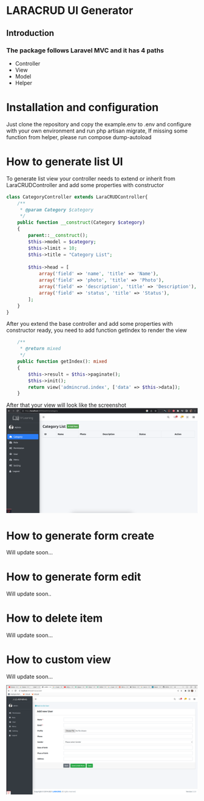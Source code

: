 # LARACRUD UI Generator
## Introduction 
### The package follows Laravel MVC and it has 4 paths
- Controller
- View
- Model
- Helper

# Installation and configuration 
Just clone the repository and copy the example.env to .env and configure with your own environment and run php artisan migrate, 
If missing some function from helper, please run compose dump-autoload

# How to generate list UI
To generate list view your controller needs to extend or inherit from LaraCRUDController and add some properties with constructor
```php
class CategoryController extends LaraCRUDController{
    /**
     * @param Category $category
     */
    public function __construct(Category $category)
    {
        parent::__construct();
        $this->model = $category;
        $this->limit = 10;
        $this->title = "Category List";

        $this->head = [
            array('field' => 'name', 'title' => 'Name'),
            array('field' => 'photo', 'title' => 'Photo'),
            array('field' => 'description', 'title' => 'Description'),
            array('field' => 'status', 'title' => 'Status'),
        ];
    }
}
```

After you extend the base controller and add some properties with constructor ready, you need to add function getIndex to render the view
```php
    /**
     * @return mixed
     */
    public function getIndex(): mixed
    {
        $this->result = $this->paginate();
        $this->init();
        return view('admincrud.index', ['data' => $this->data]);
    }
```
After that your view will look like the screenshot
![LARACRUD](/public/images/screenshot/list.png?raw=true "LARACRUD")



# How to generate form create
Will update soon...

# How to generate form edit 
Will update soon..

# How to delete item
Will update soon...

# How to custom view
Will update soon...

![LARACRUD](/public/images/screenshot/Screenshot.png?raw=true "LARACRUD")

